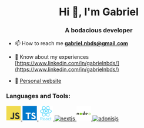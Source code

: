 <h1 align="center">Hi 👋, I'm Gabriel</h1>
<h3 align="center">A bodacious developer</h3>

- 📫 How to reach me **gabriel.nbds@gmail.com**

- 📄 Know about my experiences [https://www.linkedin.com/in/gabrielnbds/](https://www.linkedin.com/in/gabrielnbds/)

- 👤 [Personal website](https://www.gabrielnbds.dev/)

<h3 align="left">Languages and Tools:</h3>
<p align="left">
  <a href="https://developer.mozilla.org/en-US/docs/Web/JavaScript" target="_blank">
    <img
      src="https://raw.githubusercontent.com/devicons/devicon/master/icons/javascript/javascript-original.svg"
      alt="javascript"
      width="40"
      height="40"
    />
  </a>

  <a href="https://www.typescriptlang.org/" target="_blank">
    <img
      src="https://raw.githubusercontent.com/devicons/devicon/master/icons/typescript/typescript-original.svg"
      alt="typescript"
      width="40"
      height="40"
    />
  </a>

  <a href="https://reactjs.org/" target="_blank">
    <img
      src="https://raw.githubusercontent.com/devicons/devicon/master/icons/react/react-original-wordmark.svg"
      alt="react"
      width="40"
      height="40"
    />
  </a>

  <a href="https://nextjs.org/" target="_blank">
    <img
      src="https://www.svgrepo.com/show/354113/nextjs-icon.svg"
      alt="nextjs"
      width="40"
      height="40"
    />
  </a>

  <a href="https://nodejs.org" target="_blank">
    <img
      src="https://raw.githubusercontent.com/devicons/devicon/master/icons/nodejs/nodejs-original-wordmark.svg"
      alt="nodejs"
      width="40"
      height="40"
    />
  </a>

  <a href="https://adonisjs.com/" target="_blank">
    <img
      src="https://avatars.githubusercontent.com/u/13810373?s=280&v=4"
      alt="adonisjs"
      width="40"
      height="40"
    />
  </a>
</p>
